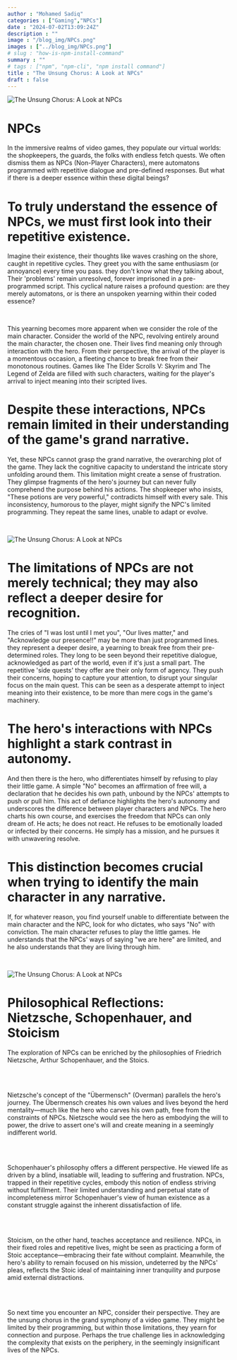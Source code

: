 ```yaml
---
author : "Mohamed Sadiq"
categories : ["Gaming","NPCs"]
date : "2024-07-02T13:09:24Z"
description : ""
image : "/blog_img/NPCs.png"
images : ["../blog_img/NPCs.png"]
# slug : "how-is-npm-install-command"
summary : ""
# tags : ["npm", "npm-cli", "npm install command"]
title : "The Unsung Chorus: A Look at NPCs"
draft : false
---
```


![The Unsung Chorus: A Look at NPCs](../blog_img/NPCs.png)
<h1>NPCs</h1>

<p>In the immersive realms of video games, they populate our virtual worlds: the shopkeepers, the guards, the folks with endless fetch quests. We often dismiss them as NPCs (Non-Player Characters), mere automatons programmed with repetitive dialogue and pre-defined responses. But what if there is a deeper essence within these digital beings?</p>

<h1 id="1">
To truly understand the essence of NPCs, we must first look into their repetitive existence.</h1>

<p>Imagine their existence, their thoughts like waves crashing on the shore, caught in repetitive cycles. They greet you with the same enthusiasm (or annoyance) every time you pass. they don't know what they talking about, Their 'problems' remain unresolved, forever imprisoned in a pre-programmed script. This cyclical nature raises a profound question: are they merely automatons, or is there an unspoken yearning within their coded essence?</p>

<br>

<p> This yearning becomes more apparent when we consider the role of the main character. Consider the world of the NPC, revolving entirely around the main character, the chosen one. Their lives find meaning only through interaction with the hero. From their perspective, the arrival of the player is a momentous occasion, a fleeting chance to break free from their monotonous routines. Games like The Elder Scrolls V: Skyrim and The Legend of Zelda are filled with such characters, waiting for the player's arrival to inject meaning into their scripted lives.</p>




<h1 id="2">Despite these interactions, NPCs remain limited in their understanding of the game's grand narrative.</h1>

<p>Yet, these NPCs cannot grasp the grand narrative, the overarching plot of the game. They lack the cognitive capacity to understand the intricate story unfolding around them. This limitation might create a sense of frustration. They glimpse fragments of the hero's journey but can never fully comprehend the purpose behind his actions. The shopkeeper who insists, "These potions are very powerful," contradicts himself with every sale. This inconsistency, humorous to the player, might signify the NPC's limited programming. They repeat the same lines, unable to adapt or evolve.</p>

<br>

![The Unsung Chorus: A Look at NPCs](../blog_img/NPCsImages.avif)


<h1 id="3">The limitations of NPCs are not merely technical; they may also reflect a deeper desire for recognition.</h1>


<p>The cries of "I was lost until I met you", "Our lives matter," and "Acknowledge our presence!!" may be more than just programmed lines. they represent a deeper desire, a yearning to break free from their pre-determined roles. They long to be seen beyond their repetitive dialogue, acknowledged as part of the world, even if it's just a small part. The repetitive 'side quests' they offer are their only form of agency. They push their concerns, hoping to capture your attention, to disrupt your singular focus on the main quest. This can be seen as a desperate attempt to inject meaning into their existence, to be more than mere cogs in the game's machinery.</p>

<h1  id="4">The hero's interactions with NPCs highlight a stark contrast in autonomy.</h1>

<p>And then there is the hero, who differentiates himself by refusing to play their little game. A simple "No" becomes an affirmation of free will, a declaration that he decides his own path, unbound by the NPCs' attempts to push or pull him. This act of defiance highlights the hero's autonomy and underscores the difference between player characters and NPCs. The hero charts his own course, and exercises the freedom that NPCs can only dream of. He acts; he does not react. He refuses to be emotionally loaded or infected by their concerns. He simply has a mission, and he pursues it with unwavering resolve.</p>

<h1 id="5">This distinction becomes crucial when trying to identify the main character in any narrative.</h1>

<p>If, for whatever reason, you find yourself unable to differentiate between the main character and the NPC, look for who dictates, who says "No" with conviction. The main character refuses to play the little games. He understands that the NPCs' ways of saying "we are here" are limited, and he also understands that they are living through him.</p>

<br>

![The Unsung Chorus: A Look at NPCs](../blog_img/NietzscheUbermensch.jpeg)


<h1 id="6">Philosophical Reflections: Nietzsche, Schopenhauer, and Stoicism</h1>
<p>The exploration of NPCs can be enriched by the philosophies of Friedrich Nietzsche, Arthur Schopenhauer, and the Stoics.</p>
<br>
<br>
<p>Nietzsche's concept of the "Übermensch" (Overman) parallels the hero's journey. The Übermensch creates his own values and lives beyond the herd mentality—much like the hero who carves his own path, free from the constraints of NPCs. Nietzsche would see the hero as embodying the will to power, the drive to assert one's will and create meaning in a seemingly indifferent world.</p>
<br>
<br>
<p>Schopenhauer's philosophy offers a different perspective. He viewed life as driven by a blind, insatiable will, leading to suffering and frustration. NPCs, trapped in their repetitive cycles, embody this notion of endless striving without fulfillment. Their limited understanding and perpetual state of incompleteness mirror Schopenhauer's view of human existence as a constant struggle against the inherent dissatisfaction of life.</p>
<br>
<br>
<p>Stoicism, on the other hand, teaches acceptance and resilience. NPCs, in their fixed roles and repetitive lives, might be seen as practicing a form of Stoic acceptance—embracing their fate without complaint. Meanwhile, the hero's ability to remain focused on his mission, undeterred by the NPCs' pleas, reflects the Stoic ideal of maintaining inner tranquility and purpose amid external distractions.</p>
<br>
<br>
<p>So next time you encounter an NPC, consider their perspective. They are the unsung chorus in the grand symphony of a video game. They might be limited by their programming, but within those limitations, they yearn for connection and purpose. Perhaps the true challenge lies in acknowledging the complexity that exists on the periphery, in the seemingly insignificant lives of the NPCs.</p>